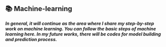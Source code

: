 ## 📚 Machine-learning


**_In general, it will continue as the area where I share my step-by-step work on machine learning.
You can follow the basic steps of machine learning here.
In my future works, there will be codes for model building and prediction process._**

